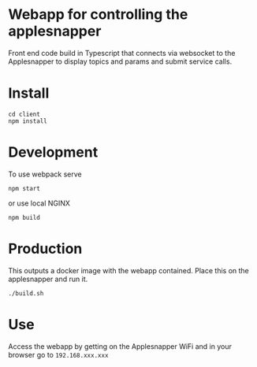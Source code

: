 # Webapp for controlling the applesnapper
Front end code build in Typescript that connects via websocket to the Applesnapper to display topics and params and submit service calls.

# Install
```
cd client
npm install
```

# Development
To use webpack serve
```
npm start
```
or use local NGINX
```
npm build
```
# Production
This outputs a docker image with the webapp contained. Place this on the applesnapper and run it.
```
./build.sh
```

# Use
Access the webapp by getting on the Applesnapper WiFi and in your browser go to `192.168.xxx.xxx`